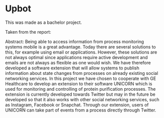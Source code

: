 # Upbot

This was made as a bachelor project. 

Taken from the report:

Abstract:
Being able to access information from process monitoring systems
mobile is a great advantage. Today there are several solutions to this,
for example using email or applications. However, these solutions are
not always optimal since applications require active development and
emails are not always as flexible as one would wish. We have therefore
developed a software extension that will allow systems to publish
information about state changes from processes on already existing
social networking services.
In this project we have chosen to cooperate with GE Healthcare to develop
an extension to their software UNICORN which is used for monitoring
and controlling of protein purification processes. The extension
is currently developed towards Twitter but may in the future be developed
so that it also works with other social networking services, such
as Instagram, Facebook or Snapchat. Through our extension, users of
UNICORN can take part of events from a process directly through Twitter.
